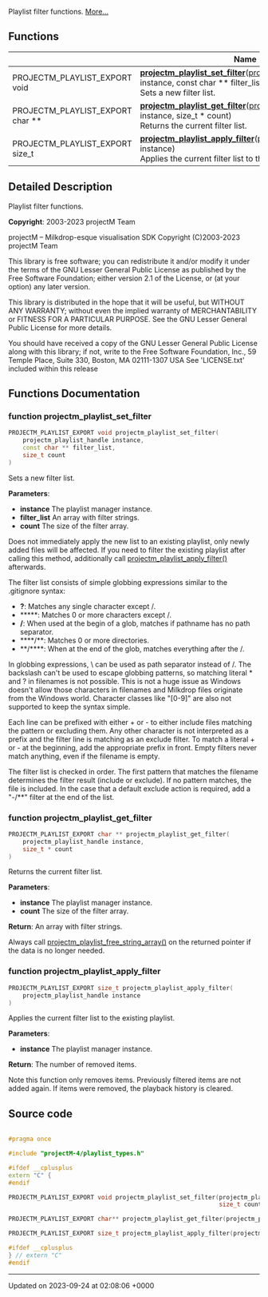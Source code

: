 Playlist filter functions.  [More...](#detailed-description)

## Functions

|                | Name           |
| -------------- | -------------- |
| PROJECTM_PLAYLIST_EXPORT void | **[projectm_playlist_set_filter](/projectmapi/playlist/playlist__filter.md#function-projectm-playlist-set-filter)**([projectm_playlist_handle](/projectmapi/playlist/playlist__types.md#typedef-projectm-playlist-handle) instance, const char ** filter_list, size_t count)<br>Sets a new filter list.  |
| PROJECTM_PLAYLIST_EXPORT char ** | **[projectm_playlist_get_filter](/projectmapi/playlist/playlist__filter.md#function-projectm-playlist-get-filter)**([projectm_playlist_handle](/projectmapi/playlist/playlist__types.md#typedef-projectm-playlist-handle) instance, size_t * count)<br>Returns the current filter list.  |
| PROJECTM_PLAYLIST_EXPORT size_t | **[projectm_playlist_apply_filter](/projectmapi/playlist/playlist__filter.md#function-projectm-playlist-apply-filter)**([projectm_playlist_handle](/projectmapi/playlist/playlist__types.md#typedef-projectm-playlist-handle) instance)<br>Applies the current filter list to the existing playlist.  |

## Detailed Description

Playlist filter functions. 

**Copyright**: 2003-2023 projectM Team


projectM &ndash; Milkdrop-esque visualisation SDK Copyright (C)2003-2023 projectM Team

This library is free software; you can redistribute it and/or modify it under the terms of the GNU Lesser General Public License as published by the Free Software Foundation; either version 2.1 of the License, or (at your option) any later version.

This library is distributed in the hope that it will be useful, but WITHOUT ANY WARRANTY; without even the implied warranty of MERCHANTABILITY or FITNESS FOR A PARTICULAR PURPOSE. See the GNU Lesser General Public License for more details.

You should have received a copy of the GNU Lesser General Public License along with this library; if not, write to the Free Software Foundation, Inc., 59 Temple Place, Suite 330, Boston, MA 02111-1307 USA See 'LICENSE.txt' included within this release 


## Functions Documentation

### function projectm_playlist_set_filter

```cpp
PROJECTM_PLAYLIST_EXPORT void projectm_playlist_set_filter(
    projectm_playlist_handle instance,
    const char ** filter_list,
    size_t count
)
```

Sets a new filter list. 

**Parameters**: 

  * **instance** The playlist manager instance. 
  * **filter_list** An array with filter strings. 
  * **count** The size of the filter array. 


Does not immediately apply the new list to an existing playlist, only newly added files will be affected. If you need to filter the existing playlist after calling this method, additionally call [projectm_playlist_apply_filter()](/projectmapi/playlist/playlist__filter.md#function-projectm-playlist-apply-filter) afterwards.

The filter list consists of simple globbing expressions similar to the .gitignore syntax:



* **?**: Matches any single character except /. 
* *****: Matches 0 or more characters except /. 
* **/**: When used at the begin of a glob, matches if pathname has no path separator. 
* ****/**: Matches 0 or more directories. 
* **/****: When at the end of the glob, matches everything after the /. 

In globbing expressions, \ can be used as path separator instead of /. The backslash can't be used to escape globbing patterns, so matching literal * and ? in filenames is not possible. This is not a huge issue as Windows doesn't allow those characters in filenames and Milkdrop files originate from the Windows world. Character classes like "[0-9]" are also not supported to keep the syntax simple.

Each line can be prefixed with either + or - to either include files matching the pattern or excluding them. Any other character is not interpreted as a prefix and the filter line is matching as an exclude filter. To match a literal + or - at the beginning, add the appropriate prefix in front. Empty filters never match anything, even if the filename is empty.

The filter list is checked in order. The first pattern that matches the filename determines the filter result (include or exclude). If no pattern matches, the file is included. In the case that a default exclude action is required, add a "-/&zwj;**" filter at the end of the list.


### function projectm_playlist_get_filter

```cpp
PROJECTM_PLAYLIST_EXPORT char ** projectm_playlist_get_filter(
    projectm_playlist_handle instance,
    size_t * count
)
```

Returns the current filter list. 

**Parameters**: 

  * **instance** The playlist manager instance. 
  * **count** The size of the filter array. 


**Return**: An array with filter strings. 

Always call [projectm_playlist_free_string_array()](/projectmapi/playlist/playlist__memory.md#function-projectm-playlist-free-string-array) on the returned pointer if the data is no longer needed.


### function projectm_playlist_apply_filter

```cpp
PROJECTM_PLAYLIST_EXPORT size_t projectm_playlist_apply_filter(
    projectm_playlist_handle instance
)
```

Applies the current filter list to the existing playlist. 

**Parameters**: 

  * **instance** The playlist manager instance. 


**Return**: The number of removed items. 

Note this function only removes items. Previously filtered items are not added again. If items were removed, the playback history is cleared.




## Source code

```cpp

#pragma once

#include "projectM-4/playlist_types.h"

#ifdef __cplusplus
extern "C" {
#endif

PROJECTM_PLAYLIST_EXPORT void projectm_playlist_set_filter(projectm_playlist_handle instance, const char** filter_list,
                                                           size_t count);

PROJECTM_PLAYLIST_EXPORT char** projectm_playlist_get_filter(projectm_playlist_handle instance, size_t* count);

PROJECTM_PLAYLIST_EXPORT size_t projectm_playlist_apply_filter(projectm_playlist_handle instance);

#ifdef __cplusplus
} // extern "C"
#endif
```


-------------------------------

Updated on 2023-09-24 at 02:08:06 +0000
